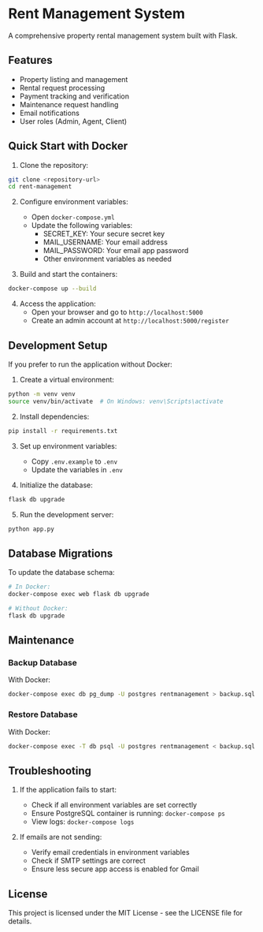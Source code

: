 # Rent Management System

A comprehensive property rental management system built with Flask.

## Features

- Property listing and management
- Rental request processing
- Payment tracking and verification
- Maintenance request handling
- Email notifications
- User roles (Admin, Agent, Client)

## Quick Start with Docker

1. Clone the repository:
```bash
git clone <repository-url>
cd rent-management
```

2. Configure environment variables:
   - Open `docker-compose.yml`
   - Update the following variables:
     * SECRET_KEY: Your secure secret key
     * MAIL_USERNAME: Your email address
     * MAIL_PASSWORD: Your email app password
     * Other environment variables as needed

3. Build and start the containers:
```bash
docker-compose up --build
```

4. Access the application:
   - Open your browser and go to `http://localhost:5000`
   - Create an admin account at `http://localhost:5000/register`

## Development Setup

If you prefer to run the application without Docker:

1. Create a virtual environment:
```bash
python -m venv venv
source venv/bin/activate  # On Windows: venv\Scripts\activate
```

2. Install dependencies:
```bash
pip install -r requirements.txt
```

3. Set up environment variables:
   - Copy `.env.example` to `.env`
   - Update the variables in `.env`

4. Initialize the database:
```bash
flask db upgrade
```

5. Run the development server:
```bash
python app.py
```

## Database Migrations

To update the database schema:

```bash
# In Docker:
docker-compose exec web flask db upgrade

# Without Docker:
flask db upgrade
```

## Maintenance

### Backup Database

With Docker:
```bash
docker-compose exec db pg_dump -U postgres rentmanagement > backup.sql
```

### Restore Database

With Docker:
```bash
docker-compose exec -T db psql -U postgres rentmanagement < backup.sql
```

## Troubleshooting

1. If the application fails to start:
   - Check if all environment variables are set correctly
   - Ensure PostgreSQL container is running: `docker-compose ps`
   - View logs: `docker-compose logs`

2. If emails are not sending:
   - Verify email credentials in environment variables
   - Check if SMTP settings are correct
   - Ensure less secure app access is enabled for Gmail

## License

This project is licensed under the MIT License - see the LICENSE file for details.
